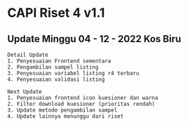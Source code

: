 # CAPI Riset 4 v1.1

## Update Minggu 04 - 12 - 2022 Kos Biru
```
Detail Update
1. Penyesuaian Frontend sementara
2. Pengambilan sampel listing
3. Penyesuaian variabel listing r4 terbaru
4. Penyesuaian validasi listing

Next Update
1. Penyesuaian frontend icon kuesioner dan warna
2. Filter download kuesioner (prioritas rendah)
3. Update metode pengambilan sampel
4. Update lainnya menunggu dari riset
```
